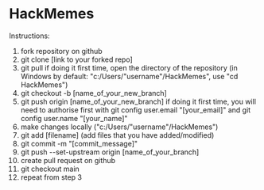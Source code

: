 # HackMemes

Instructions:

1. fork repository on github
2. git clone [link to your forked repo]
3. git pull
	if doing it first time, open the directory of the repository (in Windows by default: "c:/Users/"username"/HackMemes", use "cd HackMemes")
4. git checkout -b [name_of_your_new_branch]
5. git push origin [name_of_your_new_branch]
	if doing it first time, you will need to authorise first with git config user.email "[your_email]" and git config user.name "[your_name]"
6. make changes locally ("c:/Users/"username"/HackMemes")
7. git add [filename] (add files that you have added/modified)
8. git commit -m "[commit_message]"
9. git push --set-upstream origin [name_of_your_branch]
10. create pull request on github
11. git checkout main
12. repeat from step 3
